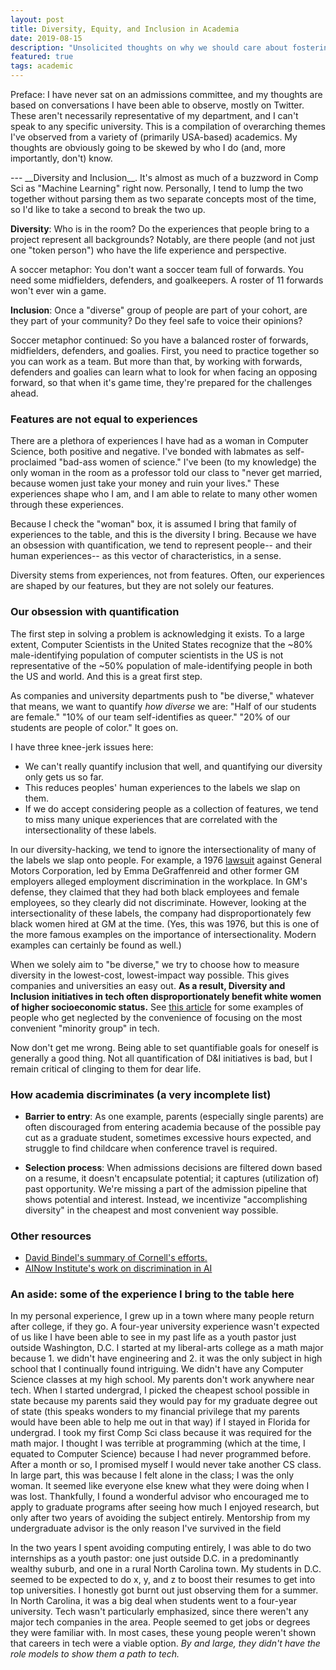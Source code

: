 ```yaml
---
layout: post
title: Diversity, Equity, and Inclusion in Academia
date: 2019-08-15 
description: "Unsolicited thoughts on why we should care about fostering a diverse and inclusive environment in the workplace"
featured: true
tags: academic
---
```



<p> Preface: I have never sat on an admissions committee, and my thoughts are based on conversations I have been able to observe, mostly on Twitter.  These aren't necessarily representative of my department, and I can't speak to any specific university.  This is a compilation of overarching themes I've observed from a variety of (primarily USA-based) academics.  My thoughts are obviously going to be skewed by who I do (and, more importantly, don't) know. </p>
---
__Diversity and Inclusion__.  It's almost as much of a buzzword in Comp Sci as "Machine Learning" right now.  Personally, I tend to lump the two together without parsing them as two separate concepts most of the time, so I'd like to take a second to break the two up.  

__Diversity__: Who is in the room?  Do the experiences that people bring to a project represent all backgrounds?  Notably, are there people (and not just one "token person") who have the life experience and perspective.

A soccer metaphor:  You don't want a soccer team full of forwards.  You need some midfielders, defenders, and goalkeepers.  A roster of 11 forwards won't ever win a game.

__Inclusion__: Once a "diverse" group of people are part of your cohort, are they part of your community?  Do they feel safe to voice their opinions?

Soccer metaphor continued:  So you have a balanced roster of forwards, midfielders, defenders, and goalies.  First, you need to practice together so you can work as a team.  But more than that, by working with forwards, defenders and goalies can learn what to look for when facing an opposing forward, so that when it's game time, they're prepared for the challenges ahead.


### Features are not equal to experiences
There are a plethora of experiences I have had as a woman in Computer Science, both positive and negative.
I've bonded with labmates as self-proclaimed "bad-ass women of science."  I've been (to my knowledge) the only woman in the room as a professor told our class to "never get married, because women just take your money and ruin your lives."  These experiences shape who I am, and I am able to relate to many other women through these experiences.

Because I check the "woman" box, it is assumed I bring that family of experiences to the table, and this is the diversity I bring.  Because we have an obsession with quantification, we tend to represent people-- and their human experiences-- as this vector of characteristics, in a sense.  

Diversity stems from experiences, not from features.  Often, our experiences are shaped by our features, but they are not solely our features.

### Our obsession with quantification
The first step in solving a problem is acknowledging it exists.  To a large extent, Computer Scientists in the United States recognize that the ~80$\%$ male-identifying population of computer scientists in the US is not representative of the ~50$\%$ population of male-identifying people in both the US and world.  And this is a great first step.

As companies and university departments push to "be diverse," whatever that means, we want to quantify _how diverse_ we are: "Half of our students are female."  "10$\%$ of our team self-identifies as queer." "20$\%$ of our students are people of color."  It goes on.

I have three knee-jerk issues here:
* We can't really quantify inclusion that well, and quantifying our diversity only gets us so far.  
* This reduces peoples' human experiences to the labels we slap on them.  
* If we do accept considering people as a collection of features, we tend to miss many unique experiences that are correlated with the intersectionality of these labels.

In our diversity-hacking, we tend to ignore the intersectionality of many of the labels we slap onto people.  For example, a 1976 [lawsuit](https://openjurist.org/558/f2d/480/emma-degraffenreid-et-al-v-general-motors-assembly-division-st-louis) against General Motors Corporation, led by Emma DeGraffenreid and other former GM employers alleged employment discrimination in the workplace.  In GM's defense, they claimed that they had both black employees and female employees, so they clearly did not discriminate.  However, looking at the intersectionality of these labels, the company had disproportionately few black women hired at GM at the time.
(Yes, this was 1976, but this is one of the more famous examples on the importance of intersectionality.  Modern examples can certainly be found as well.)

When we solely aim to "be diverse," we try to choose how to measure diversity in the lowest-cost, lowest-impact way possible.  This gives companies and universities an easy out.
__As a result, Diversity and Inclusion initiatives in tech often disproportionately benefit white women of higher socioeconomic status.__  See [this article](https://www.vox.com/2016/12/20/14013610/gender-diversity-women-race-age-geography-initiative) for some examples of people who get neglected by the convenience of focusing on the most convenient "minority group" in tech.

Now don't get me wrong.  Being able to set quantifiable goals for oneself is generally a good thing.  Not all quantification of D&I initiatives is bad, but I remain critical of clinging to them for dear life.

### How academia discriminates (a very incomplete list)
* __Barrier to entry__: As one example, parents (especially single parents) are often discouraged from entering academia because of the possible pay cut as a graduate student, sometimes excessive hours expected, and struggle to find childcare when conference travel is required.

* __Selection process__: When admissions decisions are filtered down based on a resume, it doesn't encapsulate potential; it captures (utilization of) past opportunity.  We're missing a part of the admission pipeline that shows potential and interest.  Instead, we incentivize "accomplishing diversity" in the cheapest and most convenient way possible.

### Other resources
* [David Bindel's summary of Cornell's efforts.](http://www.cs.cornell.edu/~bindel/paper/diversity.pdf)
* [AINow Institute's work on discrimination in AI](https://ainowinstitute.org/discriminatingsystems.pdf)

### An aside: some of the experience I bring to the table here

In my personal experience, I grew up in a town where many people return after college, if they go.  A four-year university experience wasn't expected of us like I have been able to see in my past life as a youth pastor just outside Washington, D.C.  I started at my liberal-arts college as a math major because 1. we didn't have engineering and 2. it was the only subject in high school that I continually found intriguing.  We didn't have any Computer Science classes at my high school.  My parents don't work anywhere near tech.  When I started undergrad, I picked the cheapest school possible in state because my parents said they would pay for my graduate degree out of state (this speaks wonders to my financial privilege that my parents would have been able to help me out in that way) if I stayed in Florida for undergrad.  I took my first Comp Sci class because it was required for the math major.  I thought I was terrible at programming (which at the time, I equated to Computer Science) because I had never programmed before.  After a month or so, I promised myself I would never take another CS class.  In large part, this was because I felt alone in the class; I was the only woman.  It seemed like everyone else knew what they were doing when I was lost.  Thankfully, I found a wonderful advisor who encouraged me to apply to graduate programs after seeing how much I enjoyed research, but only after two years of avoiding the subject entirely.  Mentorship from my undergraduate advisor is the only reason I've survived in the field   

In the two years I spent avoiding computing entirely, I was able to do two internships as a youth pastor: one just outside D.C. in a predominantly wealthy suburb, and one in a rural North Carolina town.  My students in D.C. seemed to be expected to do x, y, and z to boost their resumes to get into top universities.  I honestly got burnt out just observing them for a summer.
In North Carolina, it was a big deal when students went to a four-year university.  Tech wasn't particularly emphasized, since there weren't any major tech companies in the area.  People seemed to get jobs or degrees they were familiar with.  In most cases, these young people weren't shown that careers in tech were a viable option. _By and large, they didn't have the role models to show them a path to tech._

